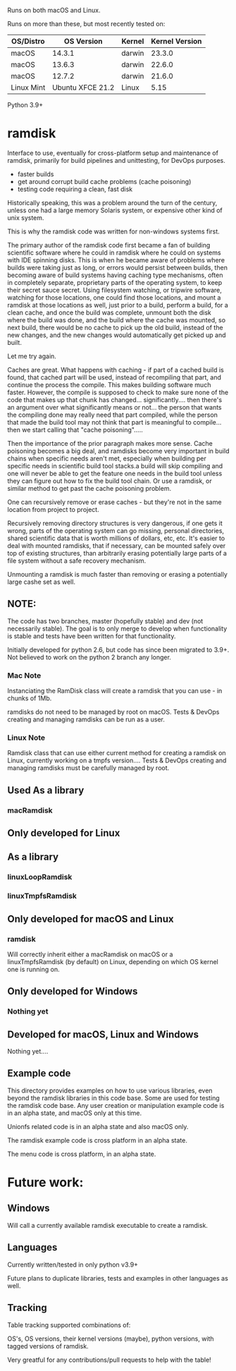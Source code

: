 
Runs on both macOS and Linux.

Runs on more than these, but most recently tested on:

OS/Distro | OS Version | Kernel | Kernel Version
--- | --- | --- | ---
macOS | 14.3.1 | darwin | 23.3.0
macOS | 13.6.3 | darwin | 22.6.0
macOS | 12.7.2 | darwin | 21.6.0 
Linux Mint | Ubuntu XFCE 21.2 | Linux | 5.15  

Python 3.9+

# ramdisk

Interface to use, eventually for cross-platform setup and maintenance of ramdisk, primarily for build pipelines and unittesting, for DevOps purposes.

* faster builds
* get around corrupt build cache problems (cache poisoning)
* testing code requiring a clean, fast disk

Historically speaking, this was a problem around the turn of the century, unless one had a large memory Solaris system, or expensive other kind of unix system.

This is why the ramdisk code was written for non-windows systems first.

The primary author of the ramdisk code first became a fan of building scientific software where he could in ramdisk where he could on systems with IDE spinning disks.  This is when he became aware of problems where builds were taking just as long, or errors would persist between builds, then becoming aware of build systems having caching type mechanisms, often in completely separate, proprietary parts of the operating system, to keep their secret sauce secret.  Using filesystem watching, or tripwire software, watching for those locations, one could find those locations, and mount a ramdisk at those locations as well, just prior to a build, perform a build, for a clean cache, and once the build was complete, unmount both the disk where the build was done, and the build where the cache was mounted, so next build, there would be no cache to pick up the old build, instead of the new changes, and the new changes would automatically get picked up and built.

Let me try again.

Caches are great.  What happens with caching - if part of a cached build is found, that cached part will be used, instead of recompiling that part, and continue the process the compile.  This makes building software much faster.  However, the compile is supposed to check to make sure none of the code that makes up that chunk has changed... significantly.... then there's an argument over what significantly means or not... the person that wants the compiling done may really need that part compiled, while the person that made the build tool may not think that part is meaningful to compile... then we start calling that "cache poisoning"..... 

Then the importance of the prior paragraph makes more sense.  Cache poisoning becomes a big deal, and ramdisks become very important in build chains when specific needs aren't met, especially when building per specific needs in scientific build tool stacks.a build will skip compiling and one will never be able to get the feature one needs in the build tool unless they can figure out how to fix the build tool chain.  Or use a ramdisk, or similar method to get past the cache poisoning problem.

One can recursively remove or erase caches - but they're not in the same location from project to project.

Recursively removing directory structures is very dangerous, if one gets it wrong, parts of the operating system can go missing, personal directories, shared scientific data that is worth millions of dollars, etc, etc.  It's easier to deal with mounted ramdisks, that if necessary, can be mounted safely over top of existing structures, than arbitrarily erasing potentially large parts of a file system without a safe recovery mechanism.

Unmounting a ramdisk is much faster than removing or erasing a potentially large cashe set as well.


## NOTE:
The code has two branches, master (hopefully stable) and dev (not necessarily stable).  The goal is to only merge to develop when functionality is stable and tests have been written for that functionality.

Initially developed for python 2.6, but code has since been migrated to 3.9+.  Not believed to work on the python 2 branch any longer.

### Mac Note

Instanciating the RamDisk class will create a ramdisk that you can use - in chunks of 1Mb.

ramdisks do not need to be managed by root on macOS.   Tests & DevOps creating and managing ramdisks can be run as a user.

### Linux Note

Ramdisk class that can use either current method for creating a ramdisk on Linux, currently working on a tmpfs version....  Tests & DevOps creating and managing ramdisks must be carefully managed by root.

## Used As a library

### macRamdisk

## Only developed for Linux

## As a library

### linuxLoopRamdisk

### linuxTmpfsRamdisk

## Only developed for macOS and Linux

### ramdisk

Will correctly inherit either a macRamdisk on macOS or a linuxTmpfsRamdisk (by default) on Linux, depending on which OS kernel one is running on.

## Only developed for Windows

### Nothing yet

## Developed for macOS, Linux and Windows

Nothing yet....

## Example code

This directory provides examples on how to use various libraries, even beyond the ramdisk libraries in this code base.  Some are used for testing the ramdisk code base.  Any user creation or manipulation example code is in an alpha state, and macOS only at this time.

Unionfs related code is in an alpha state and also macOS only.

The ramdisk example code is cross platform in an alpha state.

The menu code is cross platform, in an alpha state.

# Future work:

## Windows

Will call a currently available ramdisk executable to create a ramdisk.

## Languages

Currently written/tested in only python v3.9+

Future plans to duplicate libraries, tests and examples in other languages as well.

## Tracking

Table tracking supported combinations of:

OS's, OS versions, their kernel versions (maybe), python versions, with tagged versions of ramdisk.

Very greatful for any contributions/pull requests to help with the table!
